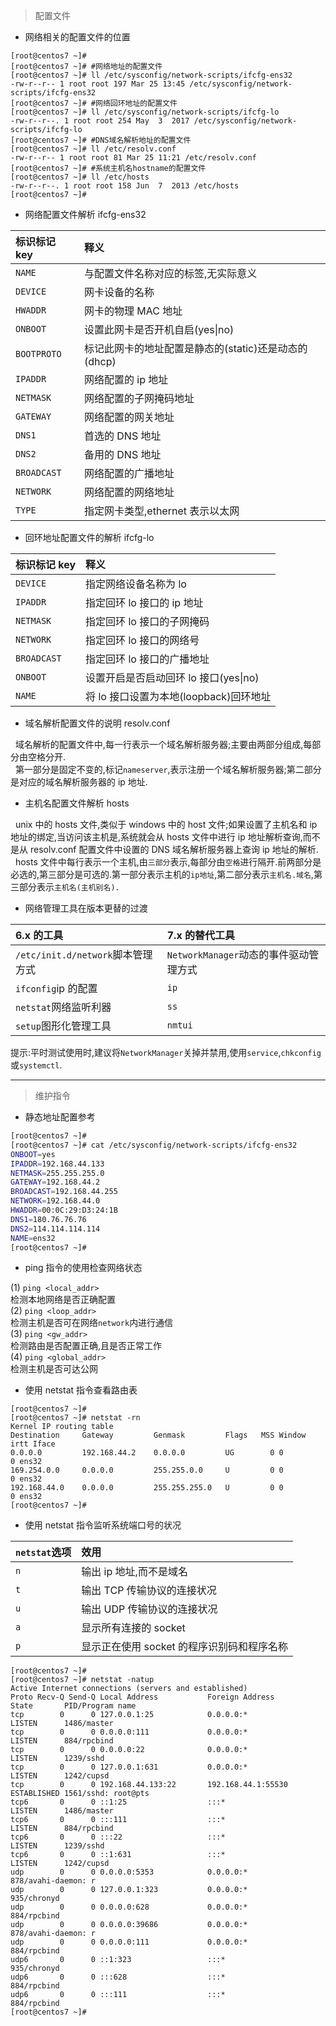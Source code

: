 > 配置文件

- 网络相关的配置文件的位置

```
[root@centos7 ~]#
[root@centos7 ~]# #网络地址的配置文件
[root@centos7 ~]# ll /etc/sysconfig/network-scripts/ifcfg-ens32
-rw-r--r-- 1 root root 197 Mar 25 13:45 /etc/sysconfig/network-scripts/ifcfg-ens32
[root@centos7 ~]# #网络回环地址的配置文件
[root@centos7 ~]# ll /etc/sysconfig/network-scripts/ifcfg-lo
-rw-r--r--. 1 root root 254 May  3  2017 /etc/sysconfig/network-scripts/ifcfg-lo
[root@centos7 ~]# #DNS域名解析地址的配置文件
[root@centos7 ~]# ll /etc/resolv.conf
-rw-r--r-- 1 root root 81 Mar 25 11:21 /etc/resolv.conf
[root@centos7 ~]# #系统主机名hostname的配置文件
[root@centos7 ~]# ll /etc/hosts
-rw-r--r--. 1 root root 158 Jun  7  2013 /etc/hosts
[root@centos7 ~]#
```

- 网络配置文件解析 ifcfg-ens32

| 标识标记 key | 释义                                                 |
| :----------- | :--------------------------------------------------- |
| `NAME`       | 与配置文件名称对应的标签,无实际意义                  |
| `DEVICE`     | 网卡设备的名称                                       |
| `HWADDR`     | 网卡的物理 MAC 地址                                  |
| `ONBOOT`     | 设置此网卡是否开机自启(yes\|no)                      |
| `BOOTPROTO`  | 标记此网卡的地址配置是静态的(static)还是动态的(dhcp) |
| `IPADDR`     | 网络配置的 ip 地址                                   |
| `NETMASK`    | 网络配置的子网掩码地址                               |
| `GATEWAY`    | 网络配置的网关地址                                   |
| `DNS1`       | 首选的 DNS 地址                                      |
| `DNS2`       | 备用的 DNS 地址                                      |
| `BROADCAST`  | 网络配置的广播地址                                   |
| `NETWORK`    | 网络配置的网络地址                                   |
| `TYPE`       | 指定网卡类型,ethernet 表示以太网                     |

- 回环地址配置文件的解析 ifcfg-lo

| 标识标记 key | 释义                                   |
| :----------- | :------------------------------------- |
| `DEVICE`     | 指定网络设备名称为 lo                  |
| `IPADDR`     | 指定回环 lo 接口的 ip 地址             |
| `NETMASK`    | 指定回环 lo 接口的子网掩码             |
| `NETWORK`    | 指定回环 lo 接口的网络号               |
| `BROADCAST`  | 指定回环 lo 接口的广播地址             |
| `ONBOOT`     | 设置开启是否启动回环 lo 接口(yes\|no)  |
| `NAME`       | 将 lo 接口设置为本地(loopback)回环地址 |

- 域名解析配置文件的说明 resolv.conf

&#160;&#160;域名解析的配置文件中,每一行表示一个域名解析服务器;主要由两部分组成,每部分由空格分开.  
&#160;&#160;第一部分是固定不变的,标记`nameserver`,表示注册一个域名解析服务器;第二部分是对应的域名解析服务器的 ip 地址.

- 主机名配置文件解析 hosts

&#160;&#160;unix 中的 hosts 文件,类似于 windows 中的 host 文件;如果设置了主机名和 ip 地址的绑定,当访问该主机是,系统就会从 hosts 文件中进行 ip 地址解析查询,而不是从 resolv.conf 配置文件中设置的 DNS 域名解析服务器上查询 ip 地址的解析.  
&#160;&#160;hosts 文件中每行表示一个主机,由`三部分`表示,每部分由`空格`进行隔开.前两部分是必选的,第三部分是可选的.第一部分表示主机的`ip地址`,第二部分表示`主机名.域名`,第三部分表示`主机名(主机别名).`

- 网络管理工具在版本更替的过渡

| 6.x 的工具                        | 7.x 的替代工具                         |
| :-------------------------------- | :------------------------------------- |
| `/etc/init.d/network`脚本管理方式 | `NetworkManager`动态的事件驱动管理方式 |
| `ifconfig`ip 的配置               | `ip`                                   |
| `netstat`网络监听利器             | `ss`                                   |
| `setup`图形化管理工具             | `nmtui`                                |

提示:平时测试使用时,建议将`NetworkManager`关掉并禁用,使用`service`,`chkconfig`或`systemctl`.

---

> 维护指令

- 静态地址配置参考

```sh
[root@centos7 ~]#
[root@centos7 ~]# cat /etc/sysconfig/network-scripts/ifcfg-ens32
ONBOOT=yes
IPADDR=192.168.44.133
NETMASK=255.255.255.0
GATEWAY=192.168.44.2
BROADCAST=192.168.44.255
NETWORK=192.168.44.0
HWADDR=00:0C:29:D3:24:1B
DNS1=180.76.76.76
DNS2=114.114.114.114
NAME=ens32
[root@centos7 ~]#
```

- ping 指令的使用检查网络状态

(1) `ping <local_addr>`  
检测本地网络是否正确配置  
(2) `ping <loop_addr>`  
检测主机是否可在网络`network`内进行通信  
(3) `ping <gw_addr>`  
检测路由是否配置正确,且是否正常工作  
(4) `ping <global_addr>`  
检测主机是否可达公网

- 使用 netstat 指令查看路由表

```
[root@centos7 ~]#
[root@centos7 ~]# netstat -rn
Kernel IP routing table
Destination     Gateway         Genmask         Flags   MSS Window  irtt Iface
0.0.0.0         192.168.44.2    0.0.0.0         UG        0 0          0 ens32
169.254.0.0     0.0.0.0         255.255.0.0     U         0 0          0 ens32
192.168.44.0    0.0.0.0         255.255.255.0   U         0 0          0 ens32
[root@centos7 ~]#
```

- 使用 netstat 指令监听系统端口号的状况

| `netstat`选项 | 效用                                       |
| :------------ | :----------------------------------------- |
| `n`           | 输出 ip 地址,而不是域名                    |
| `t`           | 输出 TCP 传输协议的连接状况                |
| `u`           | 输出 UDP 传输协议的连接状况                |
| `a`           | 显示所有连接的 socket                      |
| `p`           | 显示正在使用 socket 的程序识别码和程序名称 |

```
[root@centos7 ~]#
[root@centos7 ~]# netstat -natup
Active Internet connections (servers and established)
Proto Recv-Q Send-Q Local Address           Foreign Address         State       PID/Program name
tcp        0      0 127.0.0.1:25            0.0.0.0:*               LISTEN      1486/master
tcp        0      0 0.0.0.0:111             0.0.0.0:*               LISTEN      884/rpcbind
tcp        0      0 0.0.0.0:22              0.0.0.0:*               LISTEN      1239/sshd
tcp        0      0 127.0.0.1:631           0.0.0.0:*               LISTEN      1242/cupsd
tcp        0      0 192.168.44.133:22       192.168.44.1:55530      ESTABLISHED 1561/sshd: root@pts
tcp6       0      0 ::1:25                  :::*                    LISTEN      1486/master
tcp6       0      0 :::111                  :::*                    LISTEN      884/rpcbind
tcp6       0      0 :::22                   :::*                    LISTEN      1239/sshd
tcp6       0      0 ::1:631                 :::*                    LISTEN      1242/cupsd
udp        0      0 0.0.0.0:5353            0.0.0.0:*                           878/avahi-daemon: r
udp        0      0 127.0.0.1:323           0.0.0.0:*                           935/chronyd
udp        0      0 0.0.0.0:628             0.0.0.0:*                           884/rpcbind
udp        0      0 0.0.0.0:39686           0.0.0.0:*                           878/avahi-daemon: r
udp        0      0 0.0.0.0:111             0.0.0.0:*                           884/rpcbind
udp6       0      0 ::1:323                 :::*                                935/chronyd
udp6       0      0 :::628                  :::*                                884/rpcbind
udp6       0      0 :::111                  :::*                                884/rpcbind
[root@centos7 ~]#
```
